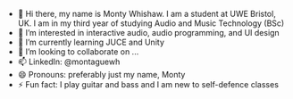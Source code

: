 - 👋 Hi there, my name is Monty Whishaw. I am a student at UWE Bristol, UK. I am in my third year of studying Audio and Music Technology (BSc)
- 👀 I’m interested in interactive audio, audio programming, and UI design
- 🌱 I’m currently learning JUCE and Unity
- 💞️ I’m looking to collaborate on ...
- 📫 LinkedIn: @montaguewh
- 😄 Pronouns: preferably just my name, Monty
- ⚡ Fun fact: I play guitar and bass and I am new to self-defence classes
